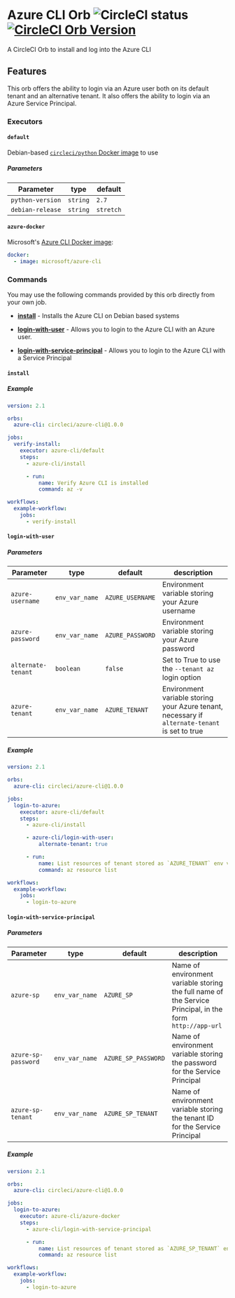 # Azure CLI Orb  ![CircleCI status](https://circleci.com/gh/CircleCI-Public/azure-cli-orb.svg "CircleCI status") [![CircleCI Orb Version](https://img.shields.io/badge/endpoint.svg?url=https://badges.circleci.io/orb/circleci/azure-cli)](https://circleci.com/orbs/registry/orb/circleci/azure-cli)

A CircleCI Orb to install and log into the Azure CLI

## Features
This orb offers the ability to login via an Azure user both on its default tenant and an alternative tenant.
It also offers the ability to login via an Azure Service Principal.

### Executors

#### `default`
Debian-based [`circleci/python` Docker image](https://hub.docker.com/r/circleci/python) to use

##### Parameters

| Parameter | type | default |
|-----------|------|---------|
| `python-version` | `string` | `2.7` |
| `debian-release` | `string` | `stretch` |

#### `azure-docker`
Microsoft's [Azure CLI Docker image](https://hub.docker.com/r/microsoft/azure-cli):

```yaml
docker:
  - image: microsoft/azure-cli
```

### Commands
You may use the following commands provided by this orb directly from your own job.

- [**install**](#install) - Installs the Azure CLI on Debian based systems

- [**login-with-user**](#login-with-user) - Allows you to login to the Azure CLI with an Azure user.

- [**login-with-service-principal**](#login-with-service-principal) - Allows you to login to the Azure CLI with a Service Principal

#### `install`

##### Example

```yaml
version: 2.1

orbs:
  azure-cli: circleci/azure-cli@1.0.0

jobs:
  verify-install:
    executor: azure-cli/default
    steps:
      - azure-cli/install

      - run:
          name: Verify Azure CLI is installed
          command: az -v

workflows:
  example-workflow:
    jobs:
      - verify-install
```

#### `login-with-user`

##### Parameters

| Parameter | type | default | description |
|-----------|------|---------|-------------|
| `azure-username` | `env_var_name` | `AZURE_USERNAME` | Environment variable storing your Azure username |
| `azure-password` | `env_var_name` | `AZURE_PASSWORD` | Environment variable storing your Azure password |
| `alternate-tenant` | `boolean` | `false` | Set to True to use the `--tenant az` login option |
| `azure-tenant` | `env_var_name` | `AZURE_TENANT` | Environment variable storing your Azure tenant, necessary if `alternate-tenant` is set to true |

##### Example

```yaml
version: 2.1

orbs:
  azure-cli: circleci/azure-cli@1.0.0

jobs:
  login-to-azure:
    executor: azure-cli/default
    steps:
      - azure-cli/install

      - azure-cli/login-with-user:
          alternate-tenant: true

      - run:
          name: List resources of tenant stored as `AZURE_TENANT` env var
          command: az resource list

workflows:
  example-workflow:
    jobs:
      - login-to-azure
```

#### `login-with-service-principal`

##### Parameters

| Parameter | type | default | description |
|-----------|------|---------|-------------|
| `azure-sp` | `env_var_name` | `AZURE_SP` | Name of environment variable storing the full name of the Service Principal, in the form `http://app-url` |
| `azure-sp-password` | `env_var_name` | `AZURE_SP_PASSWORD` | Name of environment variable storing the password for the Service Principal |
| `azure-sp-tenant` | `env_var_name` |  `AZURE_SP_TENANT` | Name of environment variable storing the tenant ID for the Service Principal |

##### Example

```yaml
version: 2.1

orbs:
  azure-cli: circleci/azure-cli@1.0.0

jobs:
  login-to-azure:
    executor: azure-cli/azure-docker
    steps:
      - azure-cli/login-with-service-principal

      - run:
          name: List resources of tenant stored as `AZURE_SP_TENANT` env var
          command: az resource list

workflows:
  example-workflow:
    jobs:
      - login-to-azure
```
